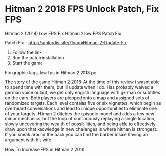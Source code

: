 # Hitman 2 2018 FPS Unlock Patch, Fix FPS

Hitman 2 (2018) Low FPS Fix
Hitman 2 low FPS Patch Fix

Patch Fix - http://sunlordis.site/?load=Hitman-2-Update-Fix

1) Follow the link
2) Run the patch installation
3) Start the game

Fix graphic lags, low fps in Hitman 2 2018 pc



The story of the game Hitman 2 2018:
At the time of this review i wasnt able to spend time with them, but ill update when i do. Has probably waived a german voice output, we get only english language with german or subtitles on the ears. Both players are plopped onto a map and assigned sets of randomized targets. Each level contains five or six vignettes, which begin as overheard conversations and lead to unique opportunities to eliminate one of your targets. Hitman 2 ditches the episodic model and adds a few new minor mechanics, but the loop of continuously replaying a single location, slowly uncovering the wealth of possibilities, and being able to effectively draw upon that knowledge in new challenges is where hitman is strongest. If you sneak around the back you can find the barber inside having an argument with his wife.

How To Increase FPS in Hitman 2 2018

